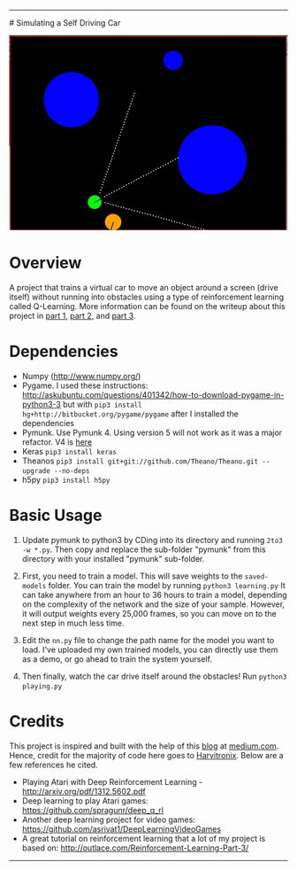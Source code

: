 <hr>
# Simulating a Self Driving Car

![Demo](https://github.com/Aniruddha-Tapas/Simulating-a-Self-Driving-Car/blob/master/screencast/output.gif)

Overview
============
A project that trains a virtual car to move an object around a screen (drive itself) without running into obstacles using a type of reinforcement learning called Q-Learning. More information can be found on the writeup about this project in [part 1](https://medium.com/@harvitronix/using-reinforcement-learning-in-python-to-teach-a-virtual-car-to-avoid-obstacles-6e782cc7d4c6), [part 2](https://medium.com/@harvitronix/reinforcement-learning-in-python-to-teach-a-virtual-car-to-avoid-obstacles-part-2-93e614fcd238#.vbakopk4o), and [part 3](https://medium.com/@harvitronix/reinforcement-learning-in-python-to-teach-an-rc-car-to-avoid-obstacles-part-3-a1d063ac962f). 

Dependencies
============

* Numpy (http://www.numpy.org/)
* Pygame. I used these instructions: http://askubuntu.com/questions/401342/how-to-download-pygame-in-python3-3 but with ```pip3 install hg+http://bitbucket.org/pygame/pygame``` after I installed the dependencies
* Pymunk. Use Pymunk 4. Using version 5 will not work as it was a major refactor. V4 is [here](https://github.com/viblo/pymunk/releases/tag/pymunk-4.0.0)
* Keras ```pip3 install keras```
* Theanos ```pip3 install git+git://github.com/Theano/Theano.git --upgrade --no-deps```
* h5py ```pip3 install h5py```

Basic Usage
===========

1. Update pymunk to python3 by CDing into its directory and running  ```2to3 -w *.py```. Then copy and replace the sub-folder "pymunk" from this directory with your installed "pymunk" sub-folder.

2. First, you need to train a model. This will save weights to the `saved-models` folder. You can train the model by running `python3 learning.py` It can take anywhere from an hour to 36 hours to train a model, depending on the complexity of the network and the size of your sample. However, it will output weights every 25,000 frames, so you can move on to the next step in much less time.

3. Edit the `nn.py` file to change the path name for the model you want to load. I've uploaded my own trained models, you can directly use them as a demo, or go ahead to train the system yourself. 

4. Then finally, watch the car drive itself around the obstacles! Run `python3 playing.py`


Credits
===========
This project is inspired and built with the help of this [blog](https://medium.com/@harvitronix/using-reinforcement-learning-in-python-to-teach-a-virtual-car-to-avoid-obstacles-6e782cc7d4c6) at [medium.com](https://medium.com/). Hence, credit for the majority of code here goes to [Harvitronix](https://github.com/harvitronix/reinforcement-learning-car). Below are a few references he cited. 

- Playing Atari with Deep Reinforcement Learning - http://arxiv.org/pdf/1312.5602.pdf
- Deep learning to play Atari games: https://github.com/spragunr/deep_q_rl
- Another deep learning project for video games: https://github.com/asrivat1/DeepLearningVideoGames
- A great tutorial on reinforcement learning that a lot of my project is based on: http://outlace.com/Reinforcement-Learning-Part-3/

<hr>
